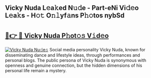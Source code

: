 ## Vicky Nuda L𝚎a𝚔ed N𝚞𝚍e - Part-eNi Vi𝚍𝚎o L𝚎a𝚔s - H𝚘𝚝 O𝚗𝚕yf𝚊ns P𝚑𝚘tos nybSd

# <h2><a href="http://kf07on.oniu.top/?m=Vicky+Nuda">🔗👉 🔴 Vicky Nuda P𝚑ot𝚘𝚜 V𝚒d𝚎o</a></h2>

[![Vicky Nuda Nu𝚍e𝚜](https://i.imgur.com/0qMVB7G.gif)](http://kf07on.oniu.top/?m=Vicky+Nuda)
Social media personality Vicky Nuda, known for disseminating dance and lifestyle ideas, through performances and personal blogs. The public persona of Vicky Nuda is synonymous with openness and genuine connection, but the hidden dimensions of his personal life remain a mystery.  
